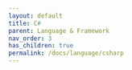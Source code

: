 ```yaml
---
layout: default
title: C#
parent: Language & Framework
nav_order: 3
has_children: true
permalink: /docs/language/csharp
---
```

